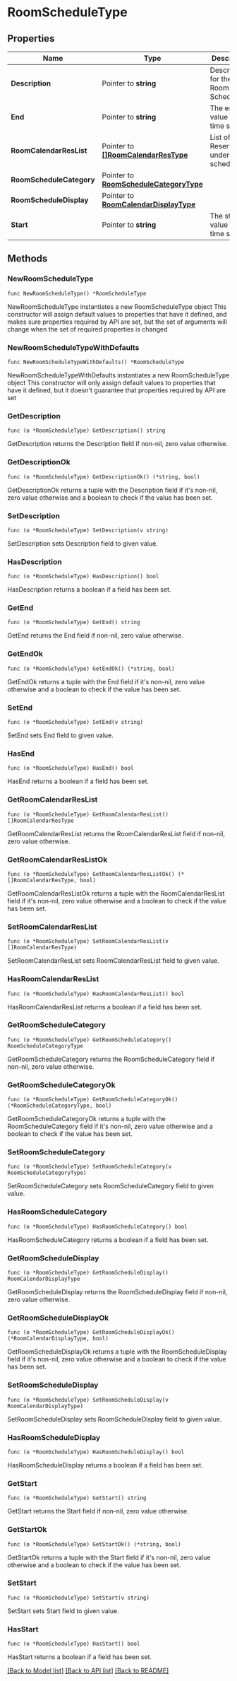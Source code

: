 # RoomScheduleType

## Properties

Name | Type | Description | Notes
------------ | ------------- | ------------- | -------------
**Description** | Pointer to **string** | Description for the the Room Schedule. | [optional] 
**End** | Pointer to **string** | The ending value of the time span. | [optional] 
**RoomCalendarResList** | Pointer to [**[]RoomCalendarResType**](RoomCalendarResType.md) | List of Reservations under this schedule. | [optional] 
**RoomScheduleCategory** | Pointer to [**RoomScheduleCategoryType**](RoomScheduleCategoryType.md) |  | [optional] 
**RoomScheduleDisplay** | Pointer to [**RoomCalendarDisplayType**](RoomCalendarDisplayType.md) |  | [optional] 
**Start** | Pointer to **string** | The starting value of the time span. | [optional] 

## Methods

### NewRoomScheduleType

`func NewRoomScheduleType() *RoomScheduleType`

NewRoomScheduleType instantiates a new RoomScheduleType object
This constructor will assign default values to properties that have it defined,
and makes sure properties required by API are set, but the set of arguments
will change when the set of required properties is changed

### NewRoomScheduleTypeWithDefaults

`func NewRoomScheduleTypeWithDefaults() *RoomScheduleType`

NewRoomScheduleTypeWithDefaults instantiates a new RoomScheduleType object
This constructor will only assign default values to properties that have it defined,
but it doesn't guarantee that properties required by API are set

### GetDescription

`func (o *RoomScheduleType) GetDescription() string`

GetDescription returns the Description field if non-nil, zero value otherwise.

### GetDescriptionOk

`func (o *RoomScheduleType) GetDescriptionOk() (*string, bool)`

GetDescriptionOk returns a tuple with the Description field if it's non-nil, zero value otherwise
and a boolean to check if the value has been set.

### SetDescription

`func (o *RoomScheduleType) SetDescription(v string)`

SetDescription sets Description field to given value.

### HasDescription

`func (o *RoomScheduleType) HasDescription() bool`

HasDescription returns a boolean if a field has been set.

### GetEnd

`func (o *RoomScheduleType) GetEnd() string`

GetEnd returns the End field if non-nil, zero value otherwise.

### GetEndOk

`func (o *RoomScheduleType) GetEndOk() (*string, bool)`

GetEndOk returns a tuple with the End field if it's non-nil, zero value otherwise
and a boolean to check if the value has been set.

### SetEnd

`func (o *RoomScheduleType) SetEnd(v string)`

SetEnd sets End field to given value.

### HasEnd

`func (o *RoomScheduleType) HasEnd() bool`

HasEnd returns a boolean if a field has been set.

### GetRoomCalendarResList

`func (o *RoomScheduleType) GetRoomCalendarResList() []RoomCalendarResType`

GetRoomCalendarResList returns the RoomCalendarResList field if non-nil, zero value otherwise.

### GetRoomCalendarResListOk

`func (o *RoomScheduleType) GetRoomCalendarResListOk() (*[]RoomCalendarResType, bool)`

GetRoomCalendarResListOk returns a tuple with the RoomCalendarResList field if it's non-nil, zero value otherwise
and a boolean to check if the value has been set.

### SetRoomCalendarResList

`func (o *RoomScheduleType) SetRoomCalendarResList(v []RoomCalendarResType)`

SetRoomCalendarResList sets RoomCalendarResList field to given value.

### HasRoomCalendarResList

`func (o *RoomScheduleType) HasRoomCalendarResList() bool`

HasRoomCalendarResList returns a boolean if a field has been set.

### GetRoomScheduleCategory

`func (o *RoomScheduleType) GetRoomScheduleCategory() RoomScheduleCategoryType`

GetRoomScheduleCategory returns the RoomScheduleCategory field if non-nil, zero value otherwise.

### GetRoomScheduleCategoryOk

`func (o *RoomScheduleType) GetRoomScheduleCategoryOk() (*RoomScheduleCategoryType, bool)`

GetRoomScheduleCategoryOk returns a tuple with the RoomScheduleCategory field if it's non-nil, zero value otherwise
and a boolean to check if the value has been set.

### SetRoomScheduleCategory

`func (o *RoomScheduleType) SetRoomScheduleCategory(v RoomScheduleCategoryType)`

SetRoomScheduleCategory sets RoomScheduleCategory field to given value.

### HasRoomScheduleCategory

`func (o *RoomScheduleType) HasRoomScheduleCategory() bool`

HasRoomScheduleCategory returns a boolean if a field has been set.

### GetRoomScheduleDisplay

`func (o *RoomScheduleType) GetRoomScheduleDisplay() RoomCalendarDisplayType`

GetRoomScheduleDisplay returns the RoomScheduleDisplay field if non-nil, zero value otherwise.

### GetRoomScheduleDisplayOk

`func (o *RoomScheduleType) GetRoomScheduleDisplayOk() (*RoomCalendarDisplayType, bool)`

GetRoomScheduleDisplayOk returns a tuple with the RoomScheduleDisplay field if it's non-nil, zero value otherwise
and a boolean to check if the value has been set.

### SetRoomScheduleDisplay

`func (o *RoomScheduleType) SetRoomScheduleDisplay(v RoomCalendarDisplayType)`

SetRoomScheduleDisplay sets RoomScheduleDisplay field to given value.

### HasRoomScheduleDisplay

`func (o *RoomScheduleType) HasRoomScheduleDisplay() bool`

HasRoomScheduleDisplay returns a boolean if a field has been set.

### GetStart

`func (o *RoomScheduleType) GetStart() string`

GetStart returns the Start field if non-nil, zero value otherwise.

### GetStartOk

`func (o *RoomScheduleType) GetStartOk() (*string, bool)`

GetStartOk returns a tuple with the Start field if it's non-nil, zero value otherwise
and a boolean to check if the value has been set.

### SetStart

`func (o *RoomScheduleType) SetStart(v string)`

SetStart sets Start field to given value.

### HasStart

`func (o *RoomScheduleType) HasStart() bool`

HasStart returns a boolean if a field has been set.


[[Back to Model list]](../README.md#documentation-for-models) [[Back to API list]](../README.md#documentation-for-api-endpoints) [[Back to README]](../README.md)



